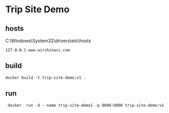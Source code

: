 # Trip Site Demo

## hosts 

C:\Windows\System32\drivers\etc\hosts 
```
127.0.0.1 www.airchinacc.com
```

## build

```
docker build -t trip-site-demo:v1 .
```


## run 

```
 docker  run -d --name trip-site-demo1 -p 8000:8000 trip-site-demo:v1
```
